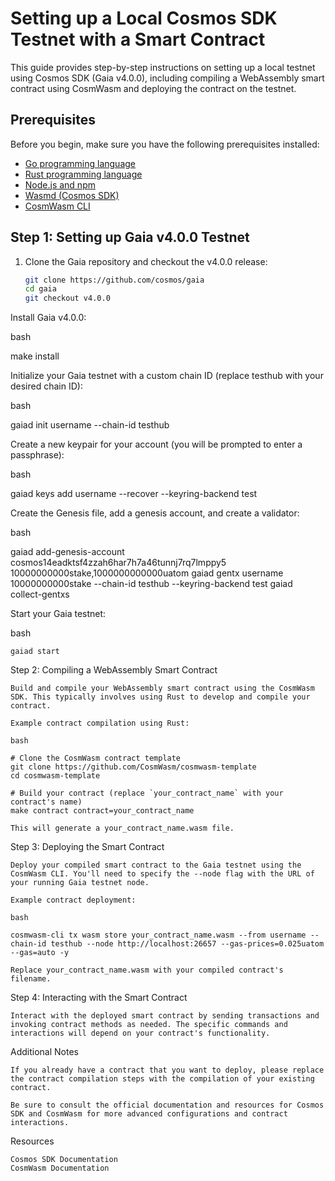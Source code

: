 # Setting up a Local Cosmos SDK Testnet with a Smart Contract

This guide provides step-by-step instructions on setting up a local testnet using Cosmos SDK (Gaia v4.0.0), including compiling a WebAssembly smart contract using CosmWasm and deploying the contract on the testnet.

## Prerequisites

Before you begin, make sure you have the following prerequisites installed:

- [Go programming language](https://golang.org/dl/)
- [Rust programming language](https://www.rust-lang.org/learn/get-started)
- [Node.js and npm](https://nodejs.org/en/download/)
- [Wasmd (Cosmos SDK)](https://github.com/CosmWasm/wasmd)
- [CosmWasm CLI](https://github.com/CosmWasm/cosmwasm-cli)

## Step 1: Setting up Gaia v4.0.0 Testnet

1. Clone the Gaia repository and checkout the v4.0.0 release:

   ```bash
   git clone https://github.com/cosmos/gaia
   cd gaia
   git checkout v4.0.0


Install Gaia v4.0.0:

bash

make install

Initialize your Gaia testnet with a custom chain ID (replace testhub with your desired chain ID):

bash

gaiad init username --chain-id testhub

Create a new keypair for your account (you will be prompted to enter a passphrase):

bash

gaiad keys add username --recover --keyring-backend test

Create the Genesis file, add a genesis account, and create a validator:

bash

gaiad add-genesis-account cosmos14eadktsf4zzah6har7h7a46tunnj7rq7lmppy5 10000000000stake,1000000000000uatom
gaiad gentx username 10000000000stake --chain-id testhub --keyring-backend test
gaiad collect-gentxs

Start your Gaia testnet:

bash

    gaiad start

Step 2: Compiling a WebAssembly Smart Contract

    Build and compile your WebAssembly smart contract using the CosmWasm SDK. This typically involves using Rust to develop and compile your contract.

    Example contract compilation using Rust:

    bash

    # Clone the CosmWasm contract template
    git clone https://github.com/CosmWasm/cosmwasm-template
    cd cosmwasm-template

    # Build your contract (replace `your_contract_name` with your contract's name)
    make contract contract=your_contract_name

    This will generate a your_contract_name.wasm file.

Step 3: Deploying the Smart Contract

    Deploy your compiled smart contract to the Gaia testnet using the CosmWasm CLI. You'll need to specify the --node flag with the URL of your running Gaia testnet node.

    Example contract deployment:

    bash

    cosmwasm-cli tx wasm store your_contract_name.wasm --from username --chain-id testhub --node http://localhost:26657 --gas-prices=0.025uatom --gas=auto -y

    Replace your_contract_name.wasm with your compiled contract's filename.

Step 4: Interacting with the Smart Contract

    Interact with the deployed smart contract by sending transactions and invoking contract methods as needed. The specific commands and interactions will depend on your contract's functionality.

Additional Notes

    If you already have a contract that you want to deploy, please replace the contract compilation steps with the compilation of your existing contract.

    Be sure to consult the official documentation and resources for Cosmos SDK and CosmWasm for more advanced configurations and contract interactions.

Resources

    Cosmos SDK Documentation
    CosmWasm Documentation